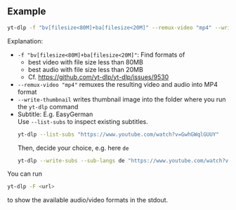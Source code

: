 ## Example
```bash
yt-dlp -f "bv[filesize<80M]+ba[filesize<20M]" --remux-video "mp4" --write-thumbnail <url>
```

Explanation:
- `-f "bv[filesize<80M]+ba[filesize<20M]"`: Find formats of
    - best video with file size less than 80MB
    - best audio with file size less than 20MB
    - Cf. <https://github.com/yt-dlp/yt-dlp/issues/9530>
- `--remux-video "mp4"` remuxes the resulting video and audio into MP4 format
- `--write-thumbnail` writes thumbnail image into the folder where you run
  the `yt-dlp` command
- Subtitle: E.g. EasyGerman  
  Use `--list-subs` to inspect existing subtitles.
  ```bash
  yt-dlp --list-subs "https://www.youtube.com/watch?v=GwhGWqlGUUY"
  ```
  Then, decide your choice, e.g. here `de`
  ```bash
  yt-dlp --write-subs --sub-langs de "https://www.youtube.com/watch?v=GwhGWqlGUUY"
  ```

You can run
```bash
yt-dlp -F <url>
```
to show the available audio/video formats in the stdout.
